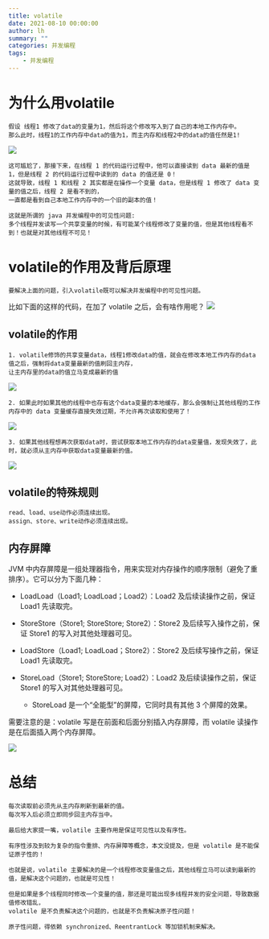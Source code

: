 ```yaml
---
title: volatile
date: 2021-08-10 00:00:00
author: lh
summary: ""
categories: 并发编程
tags: 
    - 并发编程
---
```


# 为什么用volatile
    假设 线程1 修改了data的变量为1，然后将这个修改写入到了自己的本地工作内存中。
    那么此时，线程1的工作内存中data的值为1，而主内存和线程2中的data的值任然是1!

   ![](https://kubpang.github.io/sourceFile/Java/并发/volatile-1.jpg)

    这可尴尬了，那接下来，在线程 1 的代码运行过程中，他可以直接读到 data 最新的值是 1，但是线程 2 的代码运行过程中读到的 data 的值还是 0！
    这就导致，线程 1 和线程 2 其实都是在操作一个变量 data，但是线程 1 修改了 data 变量的值之后，线程 2 是看不到的，
    一直都是看到自己本地工作内存中的一个旧的副本的值！

    这就是所谓的 java 并发编程中的可见性问题:
    多个线程并发读写一个共享变量的时候，有可能某个线程修改了变量的值，但是其他线程看不到！也就是对其他线程不可见！

# volatile的作用及背后原理
    要解决上面的问题，引入volatile既可以解决并发编程中的可见性问题。
比如下面的这样的代码，在加了 volatile 之后，会有啥作用呢？
![](https://kubpang.github.io/sourceFile/Java/并发/volatile-2.jpg)

## volatile的作用
    1. volatile修饰的共享变量data，线程1修改data的值，就会在修改本地工作内存的data值之后，强制将data变量最新的值刷回主内存，
    让主内存里的data的值立马变成最新的值

![](https://kubpang.github.io/sourceFile/Java/并发/volatile-3.jpg)

    2. 如果此时如果其他的线程中也存有这个data变量的本地缓存，那么会强制让其他线程的工作内存中的 data 变量缓存直接失效过期，不允许再次读取和使用了！
![](https://kubpang.github.io/sourceFile/Java/并发/volatile-4.jpg)

    3. 如果其他线程想再次获取data时，尝试获取本地工作内存的data变量值，发现失效了，此时，就必须从主内存中获取data变量最新的值。

![](https://kubpang.github.io/sourceFile/Java/并发/volatile-5.jpg)

## volatile的特殊规则
    read、load、use动作必须连续出现。
    assign、store、write动作必须连续出现。


## 内存屏障
JVM 中内存屏障是一组处理器指令，用来实现对内存操作的顺序限制（避免了重排序）。它可以分为下面几种：
* LoadLoad（Load1; LoadLoad；Load2）：Load2 及后续读操作之前，保证 Load1 先读取完。

* StoreStore（Store1; StoreStore; Store2）：Store2 及后续写入操作之前，保证 Store1 的写入对其他处理器可见。

* LoadStore（Load1; LoadLoad；Store2）：Store2 及后续写操作之前，保证 Load1 先读取完。

* StoreLoad（Store1; StoreStore; Load2）：Load2 及后续读操作之前，保证 Store1 的写入对其他处理器可见。
    * StoreLoad 是一个“全能型”的屏障，它同时具有其他 3 个屏障的效果。


需要注意的是：volatile 写是在前面和后面分别插入内存屏障，而 volatile 读操作是在后面插入两个内存屏障。

![](https://kubpang.github.io/sourceFile/Java/并发/volatile-6.png)


# 总结
    每次读取前必须先从主内存刷新到最新的值。
    每次写入后必须立即同步回主内存当中。

    最后给大家提一嘴，volatile 主要作用是保证可见性以及有序性。

    有序性涉及到较为复杂的指令重排、内存屏障等概念，本文没提及，但是 volatile 是不能保证原子性的！

    也就是说，volatile 主要解决的是一个线程修改变量值之后，其他线程立马可以读到最新的值，是解决这个问题的，也就是可见性！

    但是如果是多个线程同时修改一个变量的值，那还是可能出现多线程并发的安全问题，导致数据值修改错乱，
    volatile 是不负责解决这个问题的，也就是不负责解决原子性问题！

    原子性问题，得依赖 synchronized、ReentrantLock 等加锁机制来解决。


